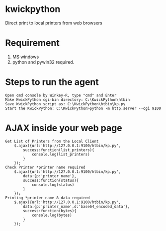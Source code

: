 # kwickpython
Direct print to local printers from web browsers

# Requirement
1. MS windows 
2. python and pywin32 required.

# Steps to run the agent
```
Open cmd console by Winkey-R, type "cmd" and Enter
Make KwickPython cgi-bin directory: C:\KwickPython\htbin
Save KwickPython script as: C:\KwickPython\htbin\kp.py
Start the KwickPython: C:\KwickPython>python -m http.server --cgi 9100
```

# AJAX inside your web page
```
Get List of Printers from the Local Client
	$.ajax({url:'http://127.0.0.1:9100/htbin/kp.py',
		success:function(list_printers){
			console.log(list_printers)
		}
	});
Check Printer *printer name required
	$.ajax({url:'http://127.0.0.1:9100/htbin/kp.py',
		data:{p:'printer_name'},
		success:function(status){
			console.log(status)
		}
	});
Printing *printer name & data required
	$.ajax({url:'http://127.0.0.1:9100/htbin/kp.py',
		data:{p:'printer_name',d:'base64_encoded_data'},
		success:function(bytes){
			console.log(bytes)
		}
	});
```
